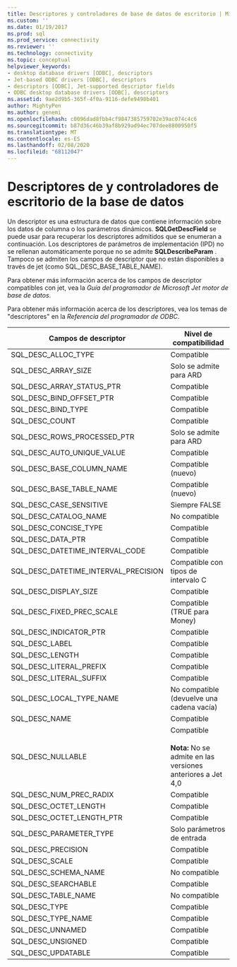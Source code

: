 ```yaml
---
title: Descriptores y controladores de base de datos de escritorio | Microsoft Docs
ms.custom: ''
ms.date: 01/19/2017
ms.prod: sql
ms.prod_service: connectivity
ms.reviewer: ''
ms.technology: connectivity
ms.topic: conceptual
helpviewer_keywords:
- desktop database drivers [ODBC], descriptors
- Jet-based ODBC drivers [ODBC], descriptors
- descriptors [ODBC], Jet-supported descriptor fields
- ODBC desktop database drivers [ODBC], descriptors
ms.assetid: 9ae2d9b5-365f-4f0a-9116-defe9498b401
author: MightyPen
ms.author: genemi
ms.openlocfilehash: c0096dad8fbb4cf9847385759702e39ac074c4c6
ms.sourcegitcommit: b87d36c46b39af8b929ad94ec707dee8800950f5
ms.translationtype: MT
ms.contentlocale: es-ES
ms.lasthandoff: 02/08/2020
ms.locfileid: "68112047"
---
```

# <a name="descriptors-and-desktop-database-drivers"></a>Descriptores de y controladores de escritorio de la base de datos
Un descriptor es una estructura de datos que contiene información sobre los datos de columna o los parámetros dinámicos. **SQLGetDescField** se puede usar para recuperar los descriptores admitidos que se enumeran a continuación. Los descriptores de parámetros de implementación (IPD) no se rellenan automáticamente porque no se admite **SQLDescribeParam** . Tampoco se admiten los campos de descriptor que no están disponibles a través de jet (como SQL_DESC_BASE_TABLE_NAME).  
  
 Para obtener más información acerca de los campos de descriptor compatibles con jet, vea la *Guía del programador de Microsoft Jet motor de base de datos*.  
  
 Para obtener más información acerca de los descriptores, vea los temas de "descriptores" en la *Referencia del programador de ODBC*.  
  
|Campos de descriptor|Nivel de compatibilidad|  
|-----------------------|-------------------|  
|SQL_DESC_ALLOC_TYPE|Compatible|  
|SQL_DESC_ARRAY_SIZE|Solo se admite para ARD|  
|SQL_DESC_ARRAY_STATUS_PTR|Compatible|  
|SQL_DESC_BIND_OFFSET_PTR|Compatible|  
|SQL_DESC_BIND_TYPE|Compatible|  
|SQL_DESC_COUNT|Compatible|  
|SQL_DESC_ROWS_PROCESSED_PTR|Solo se admite para ARD|  
|SQL_DESC_AUTO_UNIQUE_VALUE|Compatible|  
|SQL_DESC_BASE_COLUMN_NAME|Compatible (nuevo)|  
|SQL_DESC_BASE_TABLE_NAME|Compatible (nuevo)|  
|SQL_DESC_CASE_SENSITIVE|Siempre FALSE|  
|SQL_DESC_CATALOG_NAME|No compatible|  
|SQL_DESC_CONCISE_TYPE|Compatible|  
|SQL_DESC_DATA_PTR|Compatible|  
|SQL_DESC_DATETIME_INTERVAL_CODE|Compatible|  
|SQL_DESC_DATETIME_INTERVAL_PRECISION|Compatible con tipos de intervalo C|  
|SQL_DESC_DISPLAY_SIZE|Compatible|  
|SQL_DESC_FIXED_PREC_SCALE|Compatible (TRUE para Money)|  
|SQL_DESC_INDICATOR_PTR|Compatible|  
|SQL_DESC_LABEL|Compatible|  
|SQL_DESC_LENGTH|Compatible|  
|SQL_DESC_LITERAL_PREFIX|Compatible|  
|SQL_DESC_LITERAL_SUFFIX|Compatible|  
|SQL_DESC_LOCAL_TYPE_NAME|No compatible (devuelve una cadena vacía)|  
|SQL_DESC_NAME|Compatible|  
|SQL_DESC_NULLABLE|Compatible<br /><br /> **Nota:** No se admite en las versiones anteriores a Jet 4,0|  
|SQL_DESC_NUM_PREC_RADIX|Compatible|  
|SQL_DESC_OCTET_LENGTH|Compatible|  
|SQL_DESC_OCTET_LENGTH_PTR|Compatible|  
|SQL_DESC_PARAMETER_TYPE|Solo parámetros de entrada|  
|SQL_DESC_PRECISION|Compatible|  
|SQL_DESC_SCALE|Compatible|  
|SQL_DESC_SCHEMA_NAME|No compatible|  
|SQL_DESC_SEARCHABLE|Compatible|  
|SQL_DESC_TABLE_NAME|No compatible|  
|SQL_DESC_TYPE|Compatible|  
|SQL_DESC_TYPE_NAME|Compatible|  
|SQL_DESC_UNNAMED|Compatible|  
|SQL_DESC_UNSIGNED|Compatible|  
|SQL_DESC_UPDATABLE|Compatible|
